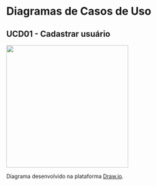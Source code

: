 # Diagramas de Casos de Uso

## UCD01 - Cadastrar usuário 
<div class="toolgrid">
	<div>
        <img height="320px" src="../../../img/diagramas-casos-uso/uc03.png"> 
    </div>
</div>
<p align="justify">Diagrama desenvolvido na plataforma <a href = "https://app.diagrams.net/">Draw.io</a>.</p>